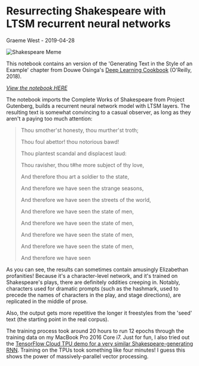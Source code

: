  # Resurrecting Shakespeare with LTSM recurrent neural networks
 Graeme West - 2019-04-28
 
 ![Shakespeare Meme](https://i.pinimg.com/236x/f6/11/27/f611272ef416195a7726a037d4394de4.jpg "Shakespere Meme")
 
This notebook contains an version of the 'Generating Text in the Style of an Example' chapter from Douwe Osinga's [Deep Learning Cookbook](http://shop.oreilly.com/product/0636920097471.do) (O'Reilly, 2018).

*[View the notebook HERE](shakespeare_dnn_ltsm.ipynb)*
 
The notebook imports the Complete Works of Shakespeare from Project Gutenberg, builds a recurrent neural network model with LTSM layers. The resulting text is somewhat convincing to a casual observer, as long as they aren't a paying too much attention:


> Thou smother'st honesty, thou murther'st troth;
>
> Thou foul abettor! thou notorious bawd!
>
> Thou plantest scandal and displacest laud:
>
> Thou ravisher, thou t#he more subject of thy love,
>
> And therefore thou art a soldier to the state,
>
> And therefore we have seen the strange seasons,
>
> And therefore we have seen the streets of the world,
>
> And therefore we have seen the state of men,
>
> And therefore we have seen the state of men,
>
> And therefore we have seen the state of men,
>
> And therefore we have seen the state of men,
>
> And therefore we have seen 

As you can see, the results can sometimes contain amusingly Elizabethan profanities! Because it's a character-level network, and it's trained on Shakespeare's plays, there are definitely oddities creeping in. Notably, characters used for dramatic prompts (such as the hashmark, used to precede the names of characters in the play, and stage directions), are replicated in the middle of prose.

Also, the output gets more repetitive the longer it freestyles from the 'seed' text (the starting point in the real corpus).

The training process took around 20 hours to run 12 epochs through the training data on my MacBook Pro 2016 Core i7. Just for fun, I also tried out the [TensorFlow Cloud TPU demo for a very similar Shakespeare-generating RNN](https://colab.research.google.com/drive/1DWdpYrgDB9cAMj4o2lTjROGLiXxzUFFf). Training on the TPUs took something like four minutes! I guess this shows the power of massively-parallel vector processing.